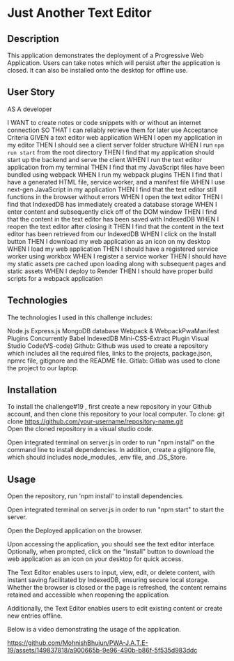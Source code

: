 # Just Another Text Editor

## Description

This application demonstrates the deployment of a Progressive Web Application. Users can take notes which will persist after the application is closed. It can also be installed onto the desktop for offline use.

## User Story

AS A developer

I WANT to create notes or code snippets with or without an internet connection
SO THAT I can reliably retrieve them for later use
Acceptance Criteria
GIVEN a text editor web application
WHEN I open my application in my editor
THEN I should see a client server folder structure
WHEN I run `npm run start` from the root directory
THEN I find that my application should start up the backend and serve the client
WHEN I run the text editor application from my terminal
THEN I find that my JavaScript files have been bundled using webpack
WHEN I run my webpack plugins
THEN I find that I have a generated HTML file, service worker, and a manifest file
WHEN I use next-gen JavaScript in my application
THEN I find that the text editor still functions in the browser without errors
WHEN I open the text editor
THEN I find that IndexedDB has immediately created a database storage
WHEN I enter content and subsequently click off of the DOM window
THEN I find that the content in the text editor has been saved with IndexedDB
WHEN I reopen the text editor after closing it
THEN I find that the content in the text editor has been retrieved from our IndexedDB
WHEN I click on the Install button
THEN I download my web application as an icon on my desktop
WHEN I load my web application
THEN I should have a registered service worker using workbox
WHEN I register a service worker
THEN I should have my static assets pre cached upon loading along with subsequent pages and static assets
WHEN I deploy to Render
THEN I should have proper build scripts for a webpack application

## Technologies

The technologies I used in this challenge includes:

Node.js
Express.js
MongoDB database
Webpack & WebpackPwaManifest Plugins
Concurrently
Babel
IndexedDB
Mini-CSS-Extract Plugin
Visual Studio Code(VS-code)
Github: Github was used to create a repository which includes all the required files, links to the projects, package.json, npmrc file, gitignore and the README file.
Gitlab: Gitlab was used to clone the project to our laptop.


## Installation


To install the challenge#19 , first create a new repository in your Github account, and then clone this repository to your local computer.
To clone: git clone https://github.com/your-username/repository-name.git   
Open the cloned repository in a visual studio code.

Open integrated terminal on server.js in order to run "npm install" on the command line to install dependencies. In addition, create a gitignore file, which should includes node_modules, .env file, and .DS_Store.

## Usage

Open the repository, run 'npm install' to install dependencies.

Open integrated terminal on server.js in order to run "npm start" to start the server.

Open the Deployed application on the browser.

Upon accessing the application, you should see the text editor interface. Optionally, when prompted, click on the "Install" button to download the web application as an icon on your desktop for quick access.

The Text Editor enables users to input, view, edit, or delete content, with instant saving facilitated by IndexedDB, ensuring secure local storage. Whether the browser is closed or the page is refreshed, the content remains retained and accessible when reopening the application.

Additionally, the Text Editor enables users to edit existing content or create new entries offline.

Below is a video demonstrating the usage of the application.


https://github.com/MohnishBhujun/PWA-J.A.T.E-19/assets/149837818/a900665b-9e96-490b-b86f-5f535d983ddc

